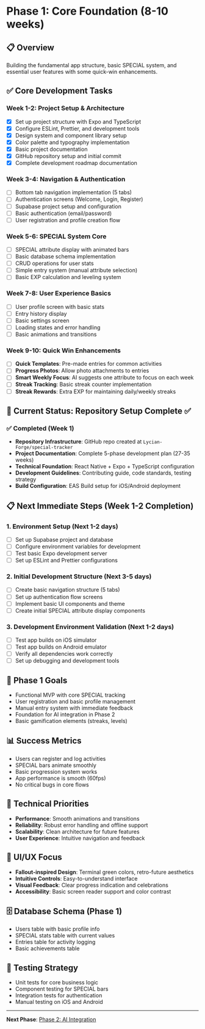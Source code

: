 # Phase 1: Core Foundation (8-10 weeks)

## 📋 Overview
Building the fundamental app structure, basic SPECIAL system, and essential user features with some quick-win enhancements.

## ✅ Core Development Tasks

### Week 1-2: Project Setup & Architecture
- [x] Set up project structure with Expo and TypeScript
- [x] Configure ESLint, Prettier, and development tools
- [x] Design system and component library setup
- [x] Color palette and typography implementation
- [x] Basic project documentation
- [x] GitHub repository setup and initial commit
- [x] Complete development roadmap documentation

### Week 3-4: Navigation & Authentication
- [ ] Bottom tab navigation implementation (5 tabs)
- [ ] Authentication screens (Welcome, Login, Register)
- [ ] Supabase project setup and configuration
- [ ] Basic authentication (email/password)
- [ ] User registration and profile creation flow

### Week 5-6: SPECIAL System Core
- [ ] SPECIAL attribute display with animated bars
- [ ] Basic database schema implementation
- [ ] CRUD operations for user stats
- [ ] Simple entry system (manual attribute selection)
- [ ] Basic EXP calculation and leveling system

### Week 7-8: User Experience Basics
- [ ] User profile screen with basic stats
- [ ] Entry history display
- [ ] Basic settings screen
- [ ] Loading states and error handling
- [ ] Basic animations and transitions

### Week 9-10: Quick Win Enhancements
- [ ] **Quick Templates**: Pre-made entries for common activities
- [ ] **Progress Photos**: Allow photo attachments to entries
- [ ] **Smart Weekly Focus**: AI suggests one attribute to focus on each week
- [ ] **Streak Tracking**: Basic streak counter implementation
- [ ] **Streak Rewards**: Extra EXP for maintaining daily/weekly streaks

## 🎯 Current Status: **Repository Setup Complete** ✅

### ✅ **Completed (Week 1)**
- **Repository Infrastructure**: GitHub repo created at `Lycian-Forge/special-tracker`
- **Project Documentation**: Complete 5-phase development plan (27-35 weeks)
- **Technical Foundation**: React Native + Expo + TypeScript configuration
- **Development Guidelines**: Contributing guide, code standards, testing strategy
- **Build Configuration**: EAS Build setup for iOS/Android deployment

## 📋 **Next Immediate Steps (Week 1-2 Completion)**

### 1. **Environment Setup** (Next 1-2 days)
- [ ] Set up Supabase project and database
- [ ] Configure environment variables for development
- [ ] Test basic Expo development server
- [ ] Set up ESLint and Prettier configurations

### 2. **Initial Development Structure** (Next 3-5 days)
- [ ] Create basic navigation structure (5 tabs)
- [ ] Set up authentication flow screens
- [ ] Implement basic UI components and theme
- [ ] Create initial SPECIAL attribute display components

### 3. **Development Environment Validation** (Next 1-2 days)
- [ ] Test app builds on iOS simulator
- [ ] Test app builds on Android emulator
- [ ] Verify all dependencies work correctly
- [ ] Set up debugging and development tools

## 🎯 Phase 1 Goals
- Functional MVP with core SPECIAL tracking
- User registration and basic profile management
- Manual entry system with immediate feedback
- Foundation for AI integration in Phase 2
- Basic gamification elements (streaks, levels)

## 📊 Success Metrics
- Users can register and log activities
- SPECIAL bars animate smoothly
- Basic progression system works
- App performance is smooth (60fps)
- No critical bugs in core flows

## 🔄 Technical Priorities
- **Performance**: Smooth animations and transitions
- **Reliability**: Robust error handling and offline support
- **Scalability**: Clean architecture for future features
- **User Experience**: Intuitive navigation and feedback

## 📱 UI/UX Focus
- **Fallout-inspired Design**: Terminal green colors, retro-future aesthetics
- **Intuitive Controls**: Easy-to-understand interface
- **Visual Feedback**: Clear progress indication and celebrations
- **Accessibility**: Basic screen reader support and color contrast

## 🗄 Database Schema (Phase 1)
- Users table with basic profile info
- SPECIAL stats table with current values
- Entries table for activity logging
- Basic achievements table

## 🧪 Testing Strategy
- Unit tests for core business logic
- Component testing for SPECIAL bars
- Integration tests for authentication
- Manual testing on iOS and Android

---

**Next Phase**: [Phase 2: AI Integration](Phase2_AI_Integration.md) 